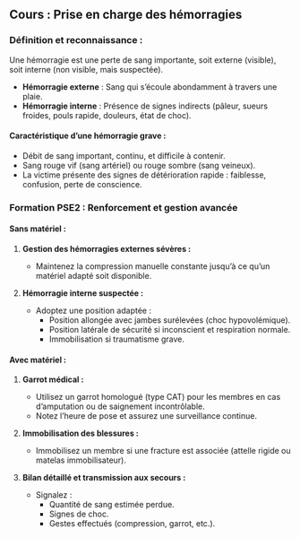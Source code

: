 ## **Cours : Prise en charge des hémorragies**

### **Définition et reconnaissance :**

Une hémorragie est une perte de sang importante, soit externe (visible), soit interne (non visible, mais suspectée).

- **Hémorragie externe** : Sang qui s’écoule abondamment à travers une plaie.
- **Hémorragie interne** : Présence de signes indirects (pâleur, sueurs froides, pouls rapide, douleurs, état de choc).

#### **Caractéristique d’une hémorragie grave :**

- Débit de sang important, continu, et difficile à contenir.
- Sang rouge vif (sang artériel) ou rouge sombre (sang veineux).
- La victime présente des signes de détérioration rapide : faiblesse, confusion, perte de conscience.

### **Formation PSE2 : Renforcement et gestion avancée**

#### **Sans matériel :**

1. **Gestion des hémorragies externes sévères :**
    
    - Maintenez la compression manuelle constante jusqu’à ce qu’un matériel adapté soit disponible.
2. **Hémorragie interne suspectée :**
    
    - Adoptez une position adaptée :
        - Position allongée avec jambes surélevées (choc hypovolémique).
        - Position latérale de sécurité si inconscient et respiration normale.
        - Immobilisation si traumatisme grave.

#### **Avec matériel :**

1. **Garrot médical :**
    
    - Utilisez un garrot homologué (type CAT) pour les membres en cas d’amputation ou de saignement incontrôlable.
    - Notez l’heure de pose et assurez une surveillance continue.
2. **Immobilisation des blessures :**
    
    - Immobilisez un membre si une fracture est associée (attelle rigide ou matelas immobilisateur).
3. **Bilan détaillé et transmission aux secours :**
    
    - Signalez :
        - Quantité de sang estimée perdue.
        - Signes de choc.
        - Gestes effectués (compression, garrot, etc.).